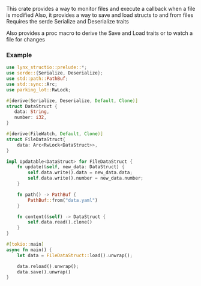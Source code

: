 
 This crate provides a way to monitor files and execute a callback when a file is modified
 Also, it provides a way to save and load structs to and from files
 Requires the serde Serialize and Deserialize traits

 Also provides a proc macro to derive the Save and Load traits or to watch a file for changes


 ### Example
 ```rust
 use lynx_structio::prelude::*;
 use serde::{Serialize, Deserialize};
 use std::path::PathBuf;
 use std::sync::Arc;
 use parking_lot::RwLock;

 #[derive(Serialize, Deserialize, Default, Clone)]
 struct DataStruct {
    data: String,
    number: i32,
 }

 #[derive(FileWatch, Default, Clone)]
 struct FileDataStruct{
     data: Arc<RwLock<DataStruct>>,
 }

 impl Updatable<DataStruct> for FileDataStruct {
     fn update(&self, new_data: DataStruct) {
         self.data.write().data = new_data.data;
         self.data.write().number = new_data.number;
     }

     fn path() -> PathBuf {
         PathBuf::from("data.yaml")
     }

     fn content(&self) -> DataStruct {
         self.data.read().clone()
     }
 }

 #[tokio::main]
 async fn main() {
     let data = FileDataStruct::load().unwrap();

     data.reload().unwrap();
     data.save().unwrap()
 }
 ```
